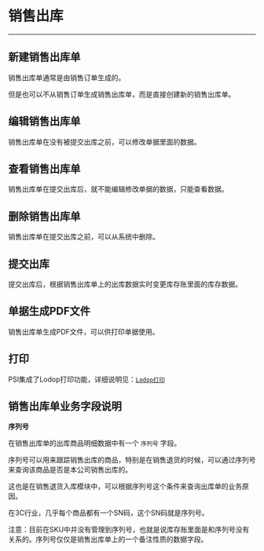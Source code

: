# 销售出库

---

## 新建销售出库单

销售出库单通常是由销售订单生成的。

但是也可以不从销售订单生成销售出库单，而是直接创建新的销售出库单。

## 编辑销售出库单

销售出库单在没有被提交出库之前，可以修改单据里面的数据。

## 查看销售出库单

销售出库单在提交出库后，就不能编辑修改单据的数据，只能查看数据。

## 删除销售出库单

销售出库单在提交出库之前，可以从系统中删除。

## 提交出库

提交出库后，根据销售出库单上的出库数据实时变更库存账里面的库存数据。

## 单据生成PDF文件

销售出库单生成PDF文件，可以供打印单据使用。

## 打印

PSI集成了Lodop打印功能，详细说明见：[`Lodop打印`](07.md)


## 销售出库单业务字段说明

**序列号**

在销售出库单的出库商品明细数据中有一个 `序列号` 字段。

序列号可以用来跟踪销售出库的商品，特别是在销售退货的时候，可以通过序列号来查询该商品是否是本公司销售出库的。

这也是在销售退货入库模块中，可以根据序列号这个条件来查询出库单的业务原因。

在3C行业，几乎每个商品都有一个SN码，这个SN码就是序列号。

注意：目前在SKU中并没有管理到序列号，也就是说库存账里面是和序列号没有关系的。序列号仅仅是销售出库单上的一个备注性质的数据字段。

